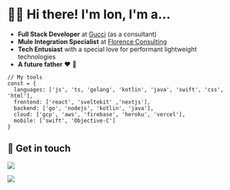 # 👋🏼 Hi there! I'm Ion, I'm a...

- **Full Stack Developer** at [Gucci](https://www.gucci.com) (as a consultant)
- **Mule Integration Specialist** at [Florence Consulting](https://www.linkedin.com/company/florence-consulting-group/mycompany/)
- **Tech Entusiast** with a special love for performant lightweight technologies
- **A future father** ❤️ 🎁


```
// My tools
const = {
  languages: ['js', 'ts, 'golang', 'kotlin', 'java', 'swift', 'css', 'html'],
  frontend: ['react', 'sveltekit' ,'nextjs'],
  backend: ['go', 'nodejs', 'kotlin', 'java'],
  cloud: ['gcp', 'aws', 'firebase', 'heroku', 'vercel'],
  mobile: ['swift', 'Objective-C']
}
```

## 💌 Get in touch

<a href="https://www.linkedin.com/in/ion-utale/"><img src="https://img.shields.io/badge/LinkedIn-0077B5?style=for-the-badge&logo=linkedin&logoColor=white"></a>
<a href="mailto:utale.ion@gmail.com"></a>


<a href="https://www.buymeacoffee.com/ionutale"><img src="https://img.shields.io/badge/Buy_Me_A_Coffee-FFDD00?style=for-the-badge&logo=buy-me-a-coffee&logoColor=black"></a>
